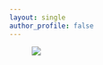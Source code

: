```yaml
---
layout: single
author_profile: false
---
```


<figure>
	<a href="http://docs.google.com/gview?url=https://jingchaozhang.github.io/images/TTNOMI.pdf&embedded=true"><img src="https://jingchaozhang.github.io/images/TTNOMI.PNG"></a>
</figure>

